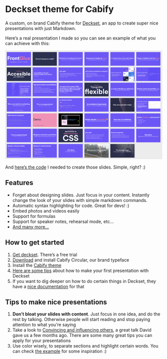 # Deckset theme for Cabify
A custom, on brand Cabify theme for [Deckset](https://www.deckset.com), an app to create super nice presentations with just Markdown.

Here‘s a real presentation I made so you can see an example of what you can achieve with this:

![](readme-img/result.png)

And [here’s the code](presentation-example/FrontGlue.md) I needed to create those slides. Simple, right? :)

## Features
- Forget about designing slides. Just focus in your content. Instantly change the look of your slides with simple markdown commands.
- Automatic syntax highlighting for code. Great for devs! :)
- Embed photos and videos easily
- Support for formulas
- Support for speaker notes, rehearsal mode, etc…
- [And many more…](https://www.deckset.com/features/)

## How to get started
1. [Get deckset](https://www.deckset.com/try/). There’s a free trial
2. [Download](https://drive.google.com/file/d/0B1GmWgd4p75-TmZwbjZQTFRGZjQ/view) and install Cabify Circular, our brand typeface
3. Install the [Cabify theme](theme/cabify-negative.dstheme)
4. [Here are some tips](https://www.deckset.com/help/tutorials/how-to-make-your-first-presentation.html) about how to make your first presentation with Deckset
5. If you want to dig deeper on how to do certain things in Deckset, they have a [nice documentation](https://docs.deckset.com/) for that

## Tips to make nice presentations
1. **Don’t bloat your slides with content**. Just focus in one idea, and do the rest by talking. Otherwise people will start reading and stop paying attention to what you’re saying
2. Take a look to [Convincing and influencing others](https://docs.google.com/presentation/d/1PUJdbr6u1hxTag7GEr9o0ZVuAIsF4mPoAlseVjh-kXY/edit#slide=id.g39c343f688_0_2136), a great talk David gave us a few months ago. There are some many great tips you can apply for your presentations
2. Use color wisely, to separate sections and highlight certain words. You can check [the example](presentation-example/FrontGlue.md) for some inspiration :)
